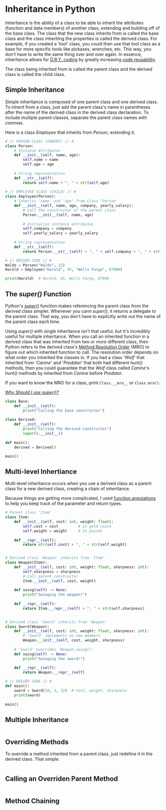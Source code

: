 # Inheritance in Python
Inheritance is the ability of a class to be able to inherit the attributes (function and data members) of another class, extending and building off of the 
base class. The class that the new class inherits from is called the base class and the class inheriting the properties is called the derived class. For example, 
if you created a 'tool' class, you could then use that tool class as a base for more specific tools like pickaxes, wrenches, etc. This way, you don't have to write 
the same thing over and over again. In essence, inheritance allows for [D.R.Y. coding](https://dzone.com/articles/is-your-code-dry-or-wet) by greatly increasing 
[code reusability](https://www.c-sharpcorner.com/UploadFile/201fc1/what-is-code-reuse-and-why-we-use-it/).

The class being inherited from is called the parent class and the derived class is called the child class.

## Simple Inheritance
Simple inheritance is composed of one parent class and one derived class. To inherit from a class, just add the parent class's name in parentheses after the 
name of the derived class in the derived class declaration. To include multiple parent classes, separate the parent class names with commas.

Here is a class _Employee_ that inherits from _Person_, extending it.
```Python
# // PERSON CLASS (PARENT) // #
class Person:
    # Instance Attributes
    def __init__(self, name, age):
        self.name = name
        self.age = age
        
    # String representation
    def __str__(self):
        return self.name + ", " + str(self.age)
        
# // EMPLOYEE CLASS (CHILD) // #
class Employee(Person):
    # Inherits 'name' and 'age' from class 'Person'
    def __init__(self, name, age, company, yearly_salary):
        # Call the constructor of the parent class
        Person.__init__(self, name, age)
    
        # Initialize instance attributes
        self.company = company
        self.yearly_salary = yearly_salary
        
    # String representation
    def __str__(self):
        return Person.__str__(self) + ", " + self.company + ", " + str(self.yearly_salary)

# // DRIVER CODE // #
Waldo = Person("Waldo", 32)
Harold = Employee("Harold", 45, "Wells Fargo", 87000)

print(Harold)  # Harold, 45, Wells Fargo, 87000
``` 

## The _super()_ Function
Python's [_super()_](https://rhettinger.wordpress.com/2011/05/26/super-considered-super/) function makes referencing the parent class from the derived class simpler.
Whenever you cann _super()_, it returns a delegate to the parent class. That way, you don't have to explicitly write out the name of the parent class each time.

Using _super()_ with single inheritance isn't that useful, but it's incredibly useful for multiple inheritance. When you call an inherited function in a derived class
that was inherited from two or more different class, then Python refers to the derived class's [Method Resolution Order](https://www.geeksforgeeks.org/method-resolution-order-in-python-inheritance/) (MRO) to figure out which inherited function to call. The resolution order depends on what order you inherited the classes in. If you had a class '_Wolf_'
that inherited from '_Canine_' and '_Predator_' that both had different _hunt()_ methods, then you could guarantee that the _Wolf_ class called _Canine_'s _hunt()_ methods
by inherited from _Canine_ before _Predator_.

If you want to know the MRO for a class, print `Class.__mro__` or `Class.mro()`.


[_Why Should I use super()?_](https://stackoverflow.com/questions/222877/what-does-super-do-in-python-difference-between-super-init-and-expl)
```Python
class Base:
    def __init__(self):
        print("Calling the base constructor")
    
class Derived:
    def __init__(self):
        print("Calling the derived constructor")
        super().__init__()
        
def main():
    derived = Derived()

main()
```

## Multi-level Inhertiance
Multi-level inheritance occurs when you use a derived class as a parent class for a new derived class, creating a chain of inheritance.

Because things are getting more complicated, I used [function annotations](https://www.python.org/dev/peps/pep-3107/) to help you keep track of the parameter and return types.
```Python
# Parent class 'Item'
class Item:
    def __init__(self, cost: int, weight: float):
        self.cost = cost         # In gold coins
        self.weight = weight     # In pounds
        
    def __repr__(self):
        return str(self.cost) + ", " + str(self.weight)


# Derived class 'Weapon' inherits from 'Item'
class Weapon(Item):
    def __init__(self, cost: int, weight: float, sharpness: int):
        self.sharpness = sharpness
        # Call parent constructor
        Item.__init__(self, cost, weight)
        
    def swing(self) -> None:
        print("Swinging the weapon!")
        
    def __repr__(self):
        return Item.__repr__(self) + ", " + str(self.sharpness)
 

# Derived class 'Sword' inherits from 'Weapon'
class Sword(Weapon):
    def __init__(self, cost: int, weight: float, sharpness: int):
        # 'Sword' implements no new members       
        Weapon.__init__(self, cost, weight, sharpness)
        
    # 'Sword' overrides 'Weapon.swing()'
    def swing(self) -> None:
        print("Swinging the sword!")
        
    def __repr__(self):
        return Weapon.__repr__(self)

# // DRIVER CODE // #
def main():
    sword = Sword(10, 3, 12)  # Cost, weight, sharpness
    print(sword)
 
main()
```


## Multiple Inheritance


```Python

```


## Overriding Methods
To override a method inherited from a parent class, just redefine it in the derived class. That simple.

```Python

```

## Calling an Overriden Parent Method


```Python

```

## Method Chaining

```Python

```
